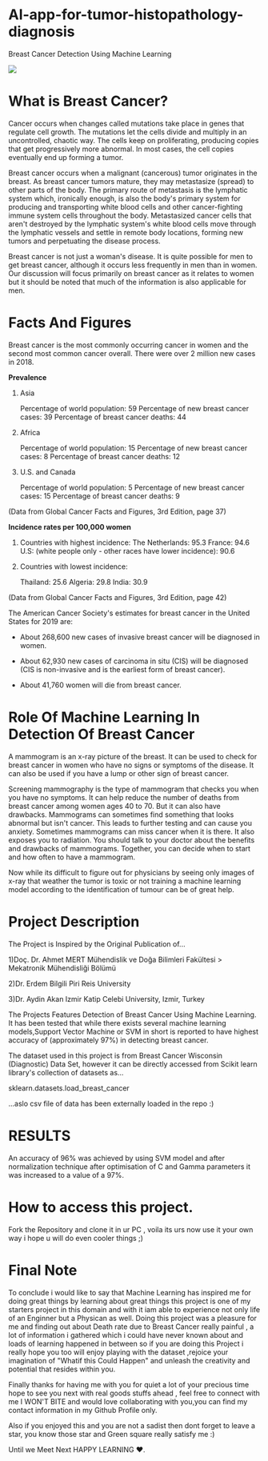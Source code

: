 # AI-app-for-tumor-histopathology-diagnosis

Breast Cancer Detection Using Machine Learning

<img src="https://cdn-images-1.medium.com/max/2600/1*gNcFEL1cpGpDC4vo1zUAWA.png" />

# What is Breast Cancer?

Cancer occurs when changes called mutations take place in genes that regulate cell growth. The mutations let the cells divide and multiply in an uncontrolled, chaotic way. The cells keep on proliferating, producing copies that get progressively more abnormal. In most cases, the cell copies eventually end up forming a tumor.

Breast cancer occurs when a malignant (cancerous) tumor originates in the breast. As breast cancer tumors mature, they may metastasize (spread) to other parts of the body. The primary route of metastasis is the lymphatic system which, ironically enough, is also the body's primary system for producing and transporting white blood cells and other cancer-fighting immune system cells throughout the body. Metastasized cancer cells that aren't destroyed by the lymphatic system's white blood cells move through the lymphatic vessels and settle in remote body locations, forming new tumors and perpetuating the disease process.

Breast cancer is not just a woman's disease. It is quite possible for men to get breast cancer, although it occurs less frequently in men than in women. Our discussion will focus primarily on breast cancer as it relates to women but it should be noted that much of the information is also applicable for men.

# Facts And Figures

Breast cancer is the most commonly occurring cancer in women and the second most common cancer overall. There were over 2 million new cases in 2018.

**Prevalence**

1) Asia
 
   Percentage of world population: 59 
   Percentage of new breast cancer cases: 39
   Percentage of breast cancer deaths: 44  

2) Africa

   Percentage of world population: 15
   Percentage of new breast cancer cases: 8
   Percentage of breast cancer deaths: 12
   
3) U.S. and Canada

   Percentage of world population: 5
   Percentage of new breast cancer cases: 15
   Percentage of breast cancer deaths: 9
   
(Data from Global Cancer Facts and Figures, 3rd Edition, page 37)

**Incidence rates per 100,000 women**

1) Countries with highest incidence:
   The Netherlands: 95.3
   France: 94.6
   U.S: (white people only - other races have lower incidence): 90.6

2) Countries with lowest incidence:

   Thailand: 25.6
   Algeria: 29.8
   India: 30.9
   
(Data from Global Cancer Facts and Figures, 3rd Edition, page 42)

The American Cancer Society's estimates for breast cancer in the United States for 2019 are: 

- About 268,600 new cases of invasive breast cancer will be diagnosed in women. 

- About 62,930 new cases of carcinoma in situ (CIS) will be diagnosed (CIS is non-invasive and is the earliest form of breast cancer).

- About 41,760 women will die from breast cancer.

# Role Of Machine Learning In Detection Of Breast Cancer

A mammogram is an x-ray picture of the breast. It can be used to check for breast cancer in women who have no signs or symptoms of the disease. It can also be used if you have a lump or other sign of breast cancer.

Screening mammography is the type of mammogram that checks you when you have no symptoms. It can help reduce the number of deaths from breast cancer among women ages 40 to 70. But it can also have drawbacks. Mammograms can sometimes find something that looks abnormal but isn't cancer. This leads to further testing and can cause you anxiety. Sometimes mammograms can miss cancer when it is there. It also exposes you to radiation. You should talk to your doctor about the benefits and drawbacks of mammograms. Together, you can decide when to start and how often to have a mammogram.

Now while its difficult to figure out for physicians  by seeing only images of x-ray that weather the tumor is toxic or not training a machine learning model according to the identification of tumour can be of great help.

# Project Description

The Project is Inspired by the Original Publication of...

1)Doç. Dr. Ahmet MERT
Mühendislik ve Doğa Bilimleri Fakültesi > Mekatronik Mühendisliği Bölümü

2)Dr. Erdem Bilgili
Piri Reis University

3)Dr. Aydin Akan
Izmir Katip Celebi University, Izmir, Turkey

The Projects Features Detection of Breast Cancer Using Machine Learning.
It has been tested that while there exists several machine learning models,Support Vector Machine or SVM in short is reported to have highest accuracy of (approximately 97%) in detecting breast cancer.

The dataset used in this project is from Breast Cancer Wisconsin (Diagnostic) Data Set, however it can be directly accessed from Scikit learn library's collection of datasets as... 

sklearn.datasets.load_breast_cancer

...aslo csv file of data has been externally loaded in the repo :)

# RESULTS 
An accuracy of 96% was achieved by using SVM model and after normalization technique after optimisation of C and Gamma parameters it was increased to a value of a 97%.

# How to access this project.

Fork the Repository and clone it in ur PC , voila its urs now use it your own way i hope u will do even cooler things ;)

# Final Note 

To conclude i would like to say that Machine Learning has inspired me for doing great things by learning about great things this project is one of my starters project in this domain and with it iam able to experience not only life of an Enginner but a Physican as well. Doing this project was a pleasure for me and finding out about Death rate due to Breast Cancer really painful , a lot of information i gathered which i could have never known about and loads of learning happened in between so if you are doing this Project i really hope you too will enjoy playing with the dataset ,rejoice your imagination of "Whatif this Could Happen" and unleash the creativity and potential that resides within you.

Finally thanks for having me with you for quiet a lot of your precious time hope to see you next with real goods stuffs ahead , feel free to connect with me I WON'T BITE and would love collaborating with you,you can find my contact information in my Github Profile only.

Also if you enjoyed this and you are not a sadist then dont forget to leave a star, you know those star and Green square really satisfy me :)

Until we Meet Next HAPPY LEARNING ❤️.


